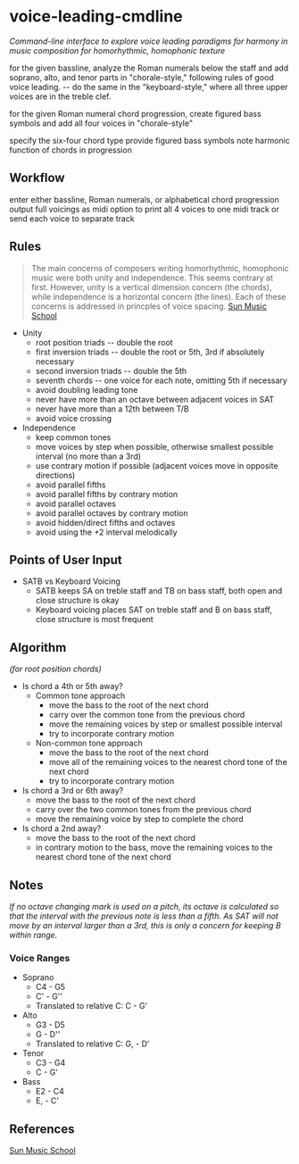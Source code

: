 # voice-leading-cmdline

*Command-line interface to explore voice leading paradigms for harmony in music composition for homorhythmic, homophonic texture*

for the given bassline, analyze the Roman numerals below the staff and add soprano, alto, and tenor parts in "chorale-style," following rules of good voice leading.
-- do the same in the "keyboard-style," where all three upper voices are in the treble clef.

for the given Roman numeral chord progression, create figured bass symbols and add all four voices in "chorale-style"

specify the six-four chord type
provide figured bass symbols
note harmonic function of chords in progression

## Workflow
enter either bassline, Roman numerals, or alphabetical chord progression
output full voicings as midi
option to print all 4 voices to one midi track or send each voice to separate track

## Rules
> The main concerns of composers writing homorhythmic, homophonic music were both unity and independence. This seems contrary at first. However, unity is a vertical dimension concern (the chords), while independence is a horizontal concern (the lines). Each of these concerns is addressed in princples of voice spacing.
> [Sun Music School](https://sunmusicschool.weebly.com/uploads/2/5/4/5/25453716/voice_leading.pdf)
* Unity
  * root position triads -- double the root
  * first inversion triads -- double the root or 5th, 3rd if absolutely necessary
  * second inversion triads -- double the 5th
  * seventh chords -- one voice for each note, omitting 5th if necessary
  * avoid doubling leading tone
  * never have more than an octave between adjacent voices in SAT
  * never have more than a 12th between T/B
  * avoid voice crossing
* Independence
  * keep common tones
  * move voices by step when possible, otherwise smallest possible interval (no more than a 3rd)
  * use contrary motion if possible (adjacent voices move in opposite directions)
  * avoid parallel fifths
  * avoid parallel fifths by contrary motion
  * avoid parallel octaves
  * avoid parallel octaves by contrary motion
  * avoid hidden/direct fifths and octaves
  * avoid using the +2 interval melodically
 
## Points of User Input
* SATB vs Keyboard Voicing
  * SATB keeps SA on treble staff and TB on bass staff, both open and close structure is okay
  * Keyboard voicing places SAT on treble staff and B on bass staff, close structure is most frequent
 
## Algorithm 
*(for root position chords)*
* Is chord a 4th or 5th away?
  * Common tone approach
    * move the bass to the root of the next chord
    * carry over the common tone from the previous chord
    * move the remaining voices by step or smallest possible interval
    * try to incorporate contrary motion
  * Non-common tone approach
    * move the bass to the root of the next chord
    * move all of the remaining voices to the nearest chord tone of the next chord
    * try to incorporate contrary motion
* Is chord a 3rd or 6th away?
  * move the bass to the root of the next chord
  * carry over the two common tones from the previous chord
  * move the remaining voice by step to complete the chord
* Is chord a 2nd away?
  * move the bass to the root of the next chord
  * in contrary motion to the bass, move the remaining voices to the nearest chord tone of the next chord

## Notes
*If no octave changing mark is used on a pitch, its octave is calculated so that the interval with the previous note is less than a fifth. As SAT will not move by an interval larger than a 3rd, this is only a concern for keeping B within range.*
### Voice Ranges
* Soprano
  * C4 - G5
  * C' - G''
  * Translated to relative C: C - G'
* Alto
  * G3 - D5
  * G - D''
  * Translated to relative C: G, - D'
* Tenor
  * C3 - G4
  * C - G'
* Bass
  * E2 - C4
  * E, - C'

## References
[Sun Music School](https://sunmusicschool.weebly.com/uploads/2/5/4/5/25453716/voice_leading.pdf)
